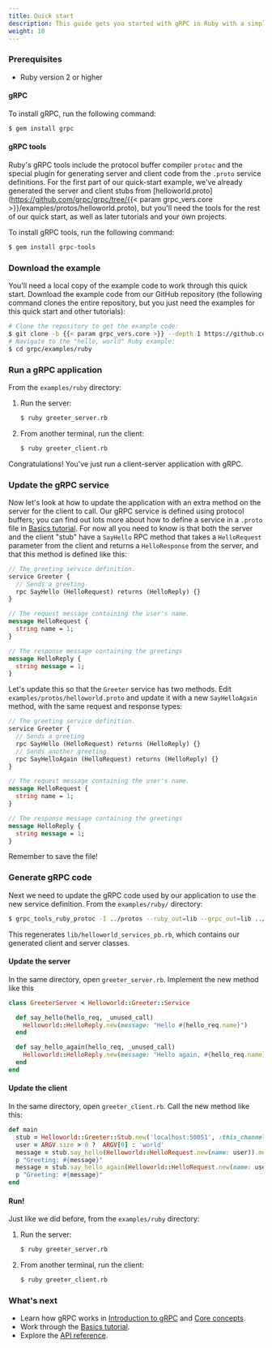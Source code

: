 ```yaml
---
title: Quick start
description: This guide gets you started with gRPC in Ruby with a simple working example.
weight: 10
---
```


### Prerequisites

- Ruby version 2 or higher

#### gRPC

To install gRPC, run the following command:

```sh
$ gem install grpc
```

#### gRPC tools

Ruby's gRPC tools include the protocol buffer compiler `protoc` and the special
plugin for generating server and client code from the `.proto` service
definitions. For the first part of our quick-start example, we've already
generated the server and client stubs from
[helloworld.proto](https://github.com/grpc/grpc/tree/{{< param grpc_vers.core >}}/examples/protos/helloworld.proto),
but you'll need the tools for the rest of our quick start, as well as later
tutorials and your own projects.

To install gRPC tools, run the following command:

```sh
$ gem install grpc-tools
```

### Download the example

You'll need a local copy of the example code to work through this quick start.
Download the example code from our GitHub repository (the following command
clones the entire repository, but you just need the examples for this quick start
and other tutorials):

```sh
# Clone the repository to get the example code:
$ git clone -b {{< param grpc_vers.core >}} --depth 1 https://github.com/grpc/grpc
# Navigate to the "hello, world" Ruby example:
$ cd grpc/examples/ruby
```

### Run a gRPC application

From the `examples/ruby` directory:

 1. Run the server:

    ```sh
    $ ruby greeter_server.rb
    ```

 2. From another terminal, run the client:

    ```sh
    $ ruby greeter_client.rb
    ```

Congratulations! You've just run a client-server application with gRPC.

### Update the gRPC service

Now let's look at how to update the application with an extra method on the
server for the client to call. Our gRPC service is defined using protocol
buffers; you can find out lots more about how to define a service in a `.proto`
file in [Basics tutorial](../basics/). For now all you need
to know is that both the server and the client "stub" have a `SayHello` RPC
method that takes a `HelloRequest` parameter from the client and returns a
`HelloResponse` from the server, and that this method is defined like this:


```proto
// The greeting service definition.
service Greeter {
  // Sends a greeting
  rpc SayHello (HelloRequest) returns (HelloReply) {}
}

// The request message containing the user's name.
message HelloRequest {
  string name = 1;
}

// The response message containing the greetings
message HelloReply {
  string message = 1;
}
```

Let's update this so that the `Greeter` service has two methods. Edit
`examples/protos/helloworld.proto` and update it with a new `SayHelloAgain`
method, with the same request and response types:

```proto
// The greeting service definition.
service Greeter {
  // Sends a greeting
  rpc SayHello (HelloRequest) returns (HelloReply) {}
  // Sends another greeting
  rpc SayHelloAgain (HelloRequest) returns (HelloReply) {}
}

// The request message containing the user's name.
message HelloRequest {
  string name = 1;
}

// The response message containing the greetings
message HelloReply {
  string message = 1;
}
```

Remember to save the file!

### Generate gRPC code

Next we need to update the gRPC code used by our application to use the new
service definition. From the `examples/ruby/` directory:

```sh
$ grpc_tools_ruby_protoc -I ../protos --ruby_out=lib --grpc_out=lib ../protos/helloworld.proto
```

This regenerates `lib/helloworld_services_pb.rb`, which contains our generated
client and server classes.

#### Update the server

In the same directory, open `greeter_server.rb`. Implement the new method like this

```rb
class GreeterServer < Helloworld::Greeter::Service

  def say_hello(hello_req, _unused_call)
    Helloworld::HelloReply.new(message: "Hello #{hello_req.name}")
  end

  def say_hello_again(hello_req, _unused_call)
    Helloworld::HelloReply.new(message: "Hello again, #{hello_req.name}")
  end
end
```

#### Update the client

In the same directory, open `greeter_client.rb`. Call the new method like this:

```rb
def main
  stub = Helloworld::Greeter::Stub.new('localhost:50051', :this_channel_is_insecure)
  user = ARGV.size > 0 ?  ARGV[0] : 'world'
  message = stub.say_hello(Helloworld::HelloRequest.new(name: user)).message
  p "Greeting: #{message}"
  message = stub.say_hello_again(Helloworld::HelloRequest.new(name: user)).message
  p "Greeting: #{message}"
end
```

#### Run!

Just like we did before, from the `examples/ruby` directory:

 1. Run the server:

    ```sh
    $ ruby greeter_server.rb
    ```

 2. From another terminal, run the client:

    ```sh
    $ ruby greeter_client.rb
    ```

### What's next

- Learn how gRPC works in [Introduction to gRPC](/docs/what-is-grpc/introduction/)
  and [Core concepts](/docs/what-is-grpc/core-concepts/).
- Work through the [Basics tutorial](../basics/).
- Explore the [API reference](../api).
